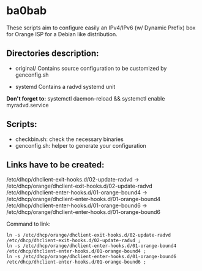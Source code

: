 # ba0bab
These scripts aim to configure easily an IPv4/IPv6 (w/ Dynamic Prefix) box for Orange ISP
 for a Debian like distribution.

## Directories description:

- original/
Contains source configuration to be customized by genconfig.sh

- systemd
Contains a radvd systemd unit

**Don't forget to:**
systemctl daemon-reload && systemctl enable myradvd.service


## Scripts:
- checkbin.sh: check the necessary binaries
- genconfig.sh: helper to generate your configuration


## Links have to be created:
/etc/dhcp/dhclient-exit-hooks.d/02-update-radvd -> /etc/dhcp/orange/dhclient-exit-hooks.d/02-update-radvd
/etc/dhcp/dhclient-enter-hooks.d/01-orange-bound4 -> /etc/dhcp/orange/dhclient-enter-hooks.d/01-orange-bound4
/etc/dhcp/dhclient-enter-hooks.d/01-orange-bound6 -> /etc/dhcp/orange/dhclient-enter-hooks.d/01-orange-bound6


Command to link:

    ln -s /etc/dhcp/orange/dhclient-exit-hooks.d/02-update-radvd /etc/dhcp/dhclient-exit-hooks.d/02-update-radvd ;
    ln -s /etc/dhcp/orange/dhclient-enter-hooks.d/01-orange-bound4 /etc/dhcp/dhclient-enter-hooks.d/01-orange-bound4 ;
    ln -s /etc/dhcp/orange/dhclient-enter-hooks.d/01-orange-bound6 /etc/dhcp/dhclient-enter-hooks.d/01-orange-bound6 ;

